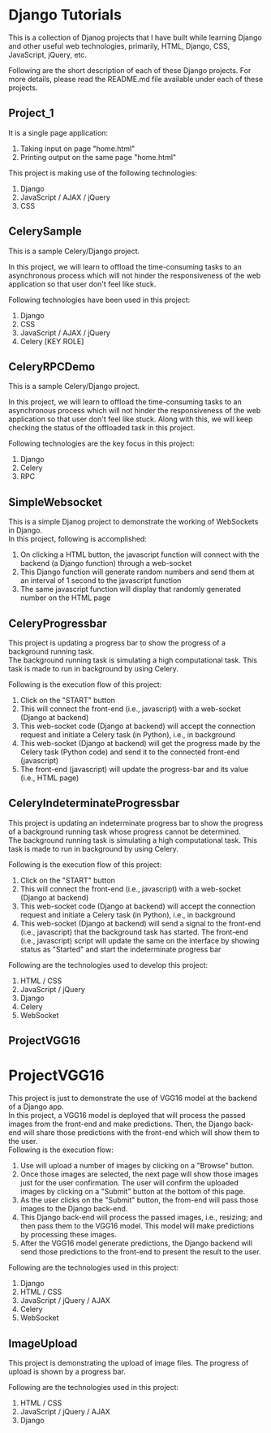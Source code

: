 # Django Tutorials  
This is a collection of Djanog projects that I have built while learning Django and other useful web technologies, primarily, HTML, Django, CSS, JavaScript, jQuery, etc.
  
Following are the short description of each of these Django projects. For more details, please read the README.md file available under each of these projects.
  
## Project_1  
It is a single page application:  
1. Taking input on page "home.html"
2. Printing output on the same page "home.html"  
  
This project is making use of the following technologies:  
1. Django  
2. JavaScript / AJAX / jQuery  
3. CSS  
  
## CelerySample  
This is a sample Celery/Django project.  
  
In this project, we will learn to offload the time-consuming tasks to an asynchronous process which will not hinder the responsiveness of the web application so that user don't feel like stuck.  
  
Following technologies have been used in this project:    
1. Django  
2. CSS  
3. JavaScript / AJAX / jQuery  
4. Celery [KEY ROLE]  
  
## CeleryRPCDemo  
This is a sample Celery/Django project.  
  
In this project, we will learn to offload the time-consuming tasks to an asynchronous process which will not hinder the responsiveness of the web application so that user don't feel like stuck. Along with this, we will keep checking the status of the offloaded task in this project.  
  
Following technologies are the key focus in this project:  
1. Django
2. Celery
3. RPC  
  
## SimpleWebsocket  
This is a simple Djanog project to demonstrate the working of WebSockets in Django.  
In this project, following is accomplished:  
1. On clicking a HTML button, the javascript function will connect with the backend (a Django function) through a web-socket  
2. This Django function will generate random numbers and send them at an interval of 1 second to the javascript function  
3. The same javascript function will display that randomly generated number on the HTML page  
  
## CeleryProgressbar  
This project is updating a progress bar to show the progress of a background running task.  
The background running task is simulating a high computational task. This task is made to run in background by using Celery.  
  
Following is the execution flow of this project:  
1. Click on the "START" button
2. This will connect the front-end (i.e., javascript) with a web-socket (Django at backend)
3. This web-socket code (Django at backend) will accept the connection request and initiate a Celery task (in Python), i.e., in background
4. This web-socket (Django at backend) will get the progress made by the Celery task (Python code) and send it to the connected front-end (javascript)
5. The front-end (javascript) will update the progress-bar and its value (i.e., HTML page)  
  
## CeleryIndeterminateProgressbar  
This project is updating an indeterminate progress bar to show the progress of a background running task whose progress cannot be determined.  
The background running task is simulating a high computational task. This task is made to run in background by using Celery.  
  
Following is the execution flow of this project:  
1. Click on the "START" button
2. This will connect the front-end (i.e., javascript) with a web-socket (Django at backend)
3. This web-socket code (Django at backend) will accept the connection request and initiate a Celery task (in Python), i.e., in background
4. This web-socket (Django at backend) will send a signal to the front-end (i.e., javascript) that the background task has started. The front-end (i.e., javascript) script will update the same on the interface by showing status as "Started" and start the indeterminate progress bar  
  
Following are the technologies used to develop this project:  
1. HTML / CSS
2. JavaScript / jQuery
3. Django
4. Celery
5. WebSocket
  
## ProjectVGG16  
# ProjectVGG16  
This project is just to demonstrate the use of VGG16 model at the backend of a Django app.  
In this project, a VGG16 model is deployed that will process the passed images from the front-end and make predictions. Then, the Django back-end will share those predictions with the front-end which will show them to the user.  
Following is the execution flow:  
1. Use will upload a number of images by clicking on a "Browse" button.  
2. Once those images are selected, the next page will show those images just for the user confirmation. The user will confirm the uploaded images by clicking on a "Submit" button at the bottom of this page.  
3. As the user clicks on the "Submit" button, the from-end will pass those images to the Django back-end.  
4. This Django back-end will process the passed images, i.e., resizing; and then pass them to the VGG16 model. This model will make predictions by processing these images.  
5. After the VGG16 model generate predictions, the Django backend will send those predictions to the front-end to present the result to the user.  
  
Following are the technologies used in this project:  
1. Django  
2. HTML / CSS  
3. JavaScript / jQuery / AJAX  
4. Celery  
5. WebSocket  
  
## ImageUpload  
This project is demonstrating the upload of image files. The progress of upload is shown by a progress bar.  
  
Following are the technologies used in this project:  
1. HTML / CSS  
2. JavaScript / jQuery / AJAX  
3. Django  
  